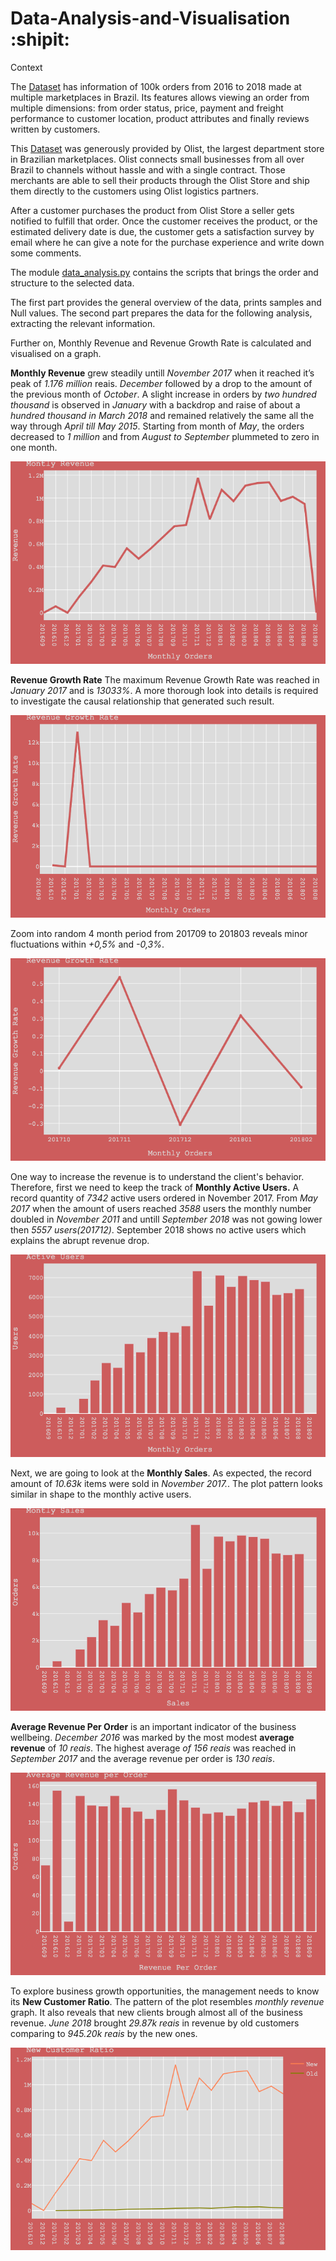 # Data-Analysis-and-Visualisation :shipit:

Context

The [Dataset](https://www.kaggle.com/olistbr/brazilian-ecommerce) has information of 100k orders from 2016 to 2018 made at multiple marketplaces in Brazil. Its features allows viewing an order from multiple dimensions: from order status, price, payment and freight performance to customer location, product attributes and finally reviews written by customers.

This [Dataset](https://www.kaggle.com/olistbr/brazilian-ecommerce) was generously provided by Olist, the largest department store in Brazilian marketplaces. Olist connects small businesses from all over Brazil to channels without hassle and with a single contract. Those merchants are able to sell their products through the Olist Store and ship them directly to the customers using Olist logistics partners. 

After a customer purchases the product from Olist Store a seller gets notified to fulfill that order. Once the customer receives the product, or the estimated delivery date is due, the customer gets a satisfaction survey by email where he can give a note for the purchase experience and write down some comments.

The module [data_analysis.py](https://github.com/icodeitnl/Data-Analysis-and-Visualisation/blob/master/data_analysis.py) contains the scripts that brings the order and structure to the selected data.

The first part provides the general overview of the data, prints samples and Null values.
The second part prepares the data for the following analysis, extracting the relevant information.

Further on, Monthly Revenue and Revenue Growth Rate is calculated and visualised on a graph.

**Monthly Revenue** grew steadily untill *November 2017* when it reached it’s peak of *1.176 million* reais. *December* followed by a drop to the amount of the previous month of *October*. A slight increase in orders by *two hundred thousand* is observed in *January* with a backdrop and raise of about a *hundred thousand in March 2018* and remained relatively the same all the way through *April till May 2015*. Starting from month of *May*, the orders decreased to *1 million* and from *August to September* plummeted to zero in one month.

<img src="https://github.com/icodeitnl/Data-Analysis-and-Visualisation/blob/master/MonthlyRevenue.png"/>

**Revenue Growth Rate**
The maximum Revenue Growth Rate was reached in *January 2017* and is *13033%*. A more thorough look into details is required to investigate the сausal relationship that generated such result.

<img src="https://github.com/icodeitnl/Data-Analysis-and-Visualisation/blob/master/RevenueGrowthRate201609.png"/>

Zoom into random 4 month period from 201709 to 201803 reveals minor fluctuations within *+0,5%* and *-0,3%*.

<img src="https://github.com/icodeitnl/Data-Analysis-and-Visualisation/blob/master/RevenueGrowthRate201710.png"/>

One way to increase the revenue is to understand the client's behavior. Therefore, first we need to keep the track of **Monthly Active Users.** A record quantity of *7342* active users ordered in November 2017. From *May 2017* when the amount of users reached *3588* users the monthly number doubled in *November 2011* and untill *September 2018* was not gowing lower then *5557 users(201712)*. September 2018 shows no active users which explains the abrupt revenue drop.

<img src="https://github.com/icodeitnl/Data-Analysis-and-Visualisation/blob/master/ActiveUsers.png"/>

Next, we are going to look at the **Monthly Sales**. As expected, the record amount of *10.63k* items were sold in *November 2017.*. The plot pattern looks similar in shape to the monthly active users.

<img src="https://github.com/icodeitnl/Data-Analysis-and-Visualisation/blob/master/MonthlySales.png"/>

**Average Revenue Per Order** is an important indicator of the business wellbeing. *December 2016* was marked by the most modest **average revenue** of *10 reais*. The highest average *of 156 reais* was reached in *September 2017* and the average revenue per order is *130 reais*.

<img src="https://github.com/icodeitnl/Data-Analysis-and-Visualisation/blob/master/AverageRevenuePerOrder.png"/>

To explore business growth opportunities, the management needs to know its **New Customer Ratio**. The pattern of the plot resembles *monthly revenue* graph. It also reveals that new clients brough almost all of the  business revenue. *June 2018* brought *29.87k reais* in revenue by old customers comparing to *945.20k reais* by the new ones.

<img src="https://github.com/icodeitnl/Data-Analysis-and-Visualisation/blob/master/NewCustomerRatio.png"/>





















